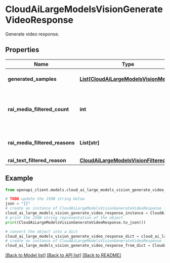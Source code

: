 # CloudAiLargeModelsVisionGenerateVideoResponse

Generate video response.

## Properties

Name | Type | Description | Notes
------------ | ------------- | ------------- | -------------
**generated_samples** | [**List[CloudAiLargeModelsVisionMedia]**](CloudAiLargeModelsVisionMedia.md) | The generates samples. | [optional] 
**rai_media_filtered_count** | **int** | Returns if any videos were filtered due to RAI policies. | [optional] 
**rai_media_filtered_reasons** | **List[str]** | Returns rai failure reasons if any. | [optional] 
**rai_text_filtered_reason** | [**CloudAiLargeModelsVisionFilteredText**](CloudAiLargeModelsVisionFilteredText.md) |  | [optional] 

## Example

```python
from openapi_client.models.cloud_ai_large_models_vision_generate_video_response import CloudAiLargeModelsVisionGenerateVideoResponse

# TODO update the JSON string below
json = "{}"
# create an instance of CloudAiLargeModelsVisionGenerateVideoResponse from a JSON string
cloud_ai_large_models_vision_generate_video_response_instance = CloudAiLargeModelsVisionGenerateVideoResponse.from_json(json)
# print the JSON string representation of the object
print(CloudAiLargeModelsVisionGenerateVideoResponse.to_json())

# convert the object into a dict
cloud_ai_large_models_vision_generate_video_response_dict = cloud_ai_large_models_vision_generate_video_response_instance.to_dict()
# create an instance of CloudAiLargeModelsVisionGenerateVideoResponse from a dict
cloud_ai_large_models_vision_generate_video_response_from_dict = CloudAiLargeModelsVisionGenerateVideoResponse.from_dict(cloud_ai_large_models_vision_generate_video_response_dict)
```
[[Back to Model list]](../README.md#documentation-for-models) [[Back to API list]](../README.md#documentation-for-api-endpoints) [[Back to README]](../README.md)



